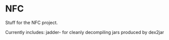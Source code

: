 NFC
===

Stuff for the NFC project.

Currently includes:
jadder- for cleanly decompiling jars produced by dex2jar
